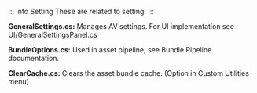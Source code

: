::: info Setting
These are related to setting.
:::

**GeneralSettings.cs:** Manages AV settings. For UI implementation see UI/GeneralSettingsPanel.cs

**BundleOptions.cs:** Used in asset pipeline; see Bundle Pipeline documentation.

**ClearCache.cs:** Clears the asset bundle cache. (Option in Custom Utilities menu)